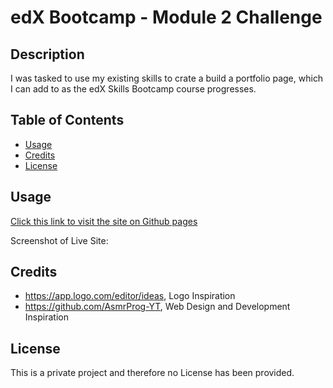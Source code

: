# edX Bootcamp - Module 2 Challenge

## Description

I was tasked to use my existing skills to crate a build a portfolio page, which I can add to as the edX Skills Bootcamp course progresses.

## Table of Contents

- [Usage](#usage)
- [Credits](#credits)
- [License](#license)

## Usage

[Click this link to visit the site on Github pages]([https://www.example.com](https://nadeemamdev.github.io/module-2-challenge/))

Screenshot of Live Site:

## Credits

- https://app.logo.com/editor/ideas, Logo Inspiration
- https://github.com/AsmrProg-YT, Web Design and Development Inspiration

## License

This is a private project and therefore no License has been provided.
